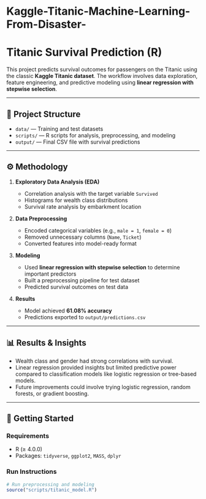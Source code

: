 # Kaggle-Titanic-Machine-Learning-From-Disaster-
# Titanic Survival Prediction (R)

This project predicts survival outcomes for passengers on the Titanic using the classic **Kaggle Titanic dataset**. The workflow involves data exploration, feature engineering, and predictive modeling using **linear regression with stepwise selection**.

---

## 📂 Project Structure
- `data/` — Training and test datasets  
- `scripts/` — R scripts for analysis, preprocessing, and modeling  
- `output/` — Final CSV file with survival predictions  

---

## ⚙️ Methodology

1. **Exploratory Data Analysis (EDA)**
   - Correlation analysis with the target variable `Survived`
   - Histograms for wealth class distributions
   - Survival rate analysis by embarkment location

2. **Data Preprocessing**
   - Encoded categorical variables (e.g., `male = 1`, `female = 0`)
   - Removed unnecessary columns (`Name`, `Ticket`)
   - Converted features into model-ready format

3. **Modeling**
   - Used **linear regression with stepwise selection** to determine important predictors
   - Built a preprocessing pipeline for test dataset
   - Predicted survival outcomes on test data

4. **Results**
   - Model achieved **61.08% accuracy**
   - Predictions exported to `output/predictions.csv`

---

## 📊 Results & Insights
- Wealth class and gender had strong correlations with survival.
- Linear regression provided insights but limited predictive power compared to classification models like logistic regression or tree-based models.
- Future improvements could involve trying logistic regression, random forests, or gradient boosting.

---

## 🚀 Getting Started

### Requirements
- R (≥ 4.0.0)
- Packages: `tidyverse`, `ggplot2`, `MASS`, `dplyr`

### Run Instructions
```R
# Run preprocessing and modeling
source("scripts/titanic_model.R")
